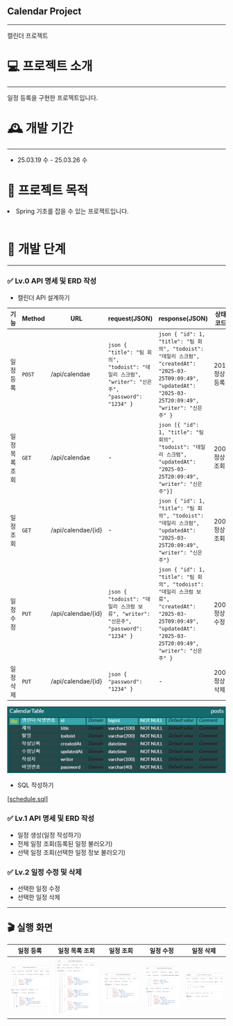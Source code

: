 ## Calendar Project
<hr>
캘린더 프로젝트

# 💻 프로젝트 소개

---

일정 등록을 구현한 프로젝트입니다.

# 🕰️ 개발 기간

---
- 25.03.19 수 - 25.03.26 수

# 📌 프로젝트 목적

<li>Spring 기초를 잡을 수 있는 프로젝트입니다.</li>


<br>

# 📖 개발 단계

---

### ✅ Lv.0 API 명세 및 ERD 작성

- 캘린더 API 설계하기

| **기능**   |**Method**|**URL**| **request(JSON)**                                                                           | **response(JSON)**                                                                                                                                          |**상태코드**|
|----------|----------------|-----------------|---------------------------------------------------------------------------------------------|-------------------------------------------------------------------------------------------------------------------------------------------------------------|--------|
| 일정 등록    |<code>POST</code>|/api/calendae| ``` json { "title": "팀 회의", "todoist": "데일리 스크럼", "writer": "신은주", "password": "1234" } ``` | ``` json { "id": 1, "title": "팀 회의", "todoist": "데일리 스크럼", "createdAt": "2025-03-25T09:09:49", "updatedAt": "2025-03-25T20:09:49", "writer": "신은주" } ```    |201: 정상 등록|
| 일정 목록 조회 |<code>GET</code>|/api/calendae| -                                                                                           | ``` json [{ "id": 1, "title": "팀 회의", "todoist": "데일리 스크럼", "updatedAt": "2025-03-25T20:09:49", "writer": "신은주"}] ```                                       |200: 정상 조회|
| 일정 조회 | <code>GET</code>| /api/calendae/{id}| -                                                                                           | ``` json { "id": 1, "title": "팀 회의", "todoist": "데일리 스크럼", "updatedAt": "2025-03-25T20:09:49", "writer": "신은주"} ```                                         |200: 정상 조회|
| 일정 수정    | <code>PUT</code>|/api/calendae/{id}| ``` json { "todoist": "데일리 스크럼 보류", "writer": "신은주", "password": "1234" } ```               | ``` json { "id": 1, "title": "팀 회의", "todoist": "데일리 스크럼 보류", "createdAt": "2025-03-25T09:09:49", "updatedAt": "2025-03-25T20:09:49", "writer": "신은주" } ``` |200: 정상 수정|
| 일정 삭제    | <code>PUT</code>|/api/calendae/{id}| ``` json { "password": "1234" } ```                                                          | -                                                                                                                                                           |200: 정상 삭제|

![img.png](img/img.png)

- SQL 작성하기

[[schedule.sql](schedule.sql)]

### ✅ Lv.1 API 명세 및 ERD 작성

- 일정 생성(일정 작성하기)
- 전체 일정 조회(등록된 일정 불러오기)
- 선택 일정 조회(선택한 일정 정보 불러오기)

### ✅ Lv.2 일정 수정 및 삭제

- 선택한 일정 수정
- 선택한 일정 삭제

---

## 🎬 실행 화면

|일정 등록|일정 목록 조회|일정 조회|일정 수정|일정 삭제|
|---|---|---|---|---|
|![img.png](img/img1.png)| ![img.png](img/img2.png) | ![img.png](img/img3.png) | ![img.png](img/img4.png) | ![img.png](img/img5.png) |